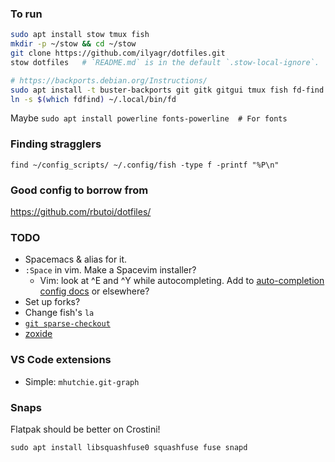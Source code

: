 ### To run

```bash
sudo apt install stow tmux fish
mkdir -p ~/stow && cd ~/stow
git clone https://github.com/ilyagr/dotfiles.git
stow dotfiles   # `README.md` is in the default `.stow-local-ignore`.

# https://backports.debian.org/Instructions/
sudo apt install -t buster-backports git gitk gitgui tmux fish fd-find
ln -s $(which fdfind) ~/.local/bin/fd
```

Maybe `sudo apt install powerline fonts-powerline  # For fonts`

### Finding stragglers
```
find ~/config_scripts/ ~/.config/fish -type f -printf "%P\n"
```

### Good config to borrow from
https://github.com/rbutoi/dotfiles/

### TODO
- Spacemacs & alias for it.
- `:Space` in vim. Make a Spacevim installer?
  - Vim: look at ^E and ^Y while autocompleting. 
    Add to [auto-completion config docs](https://spacevim.org/layers/autocomplete/) or elsewhere?
- Set up forks? 
- Change fish's `la`
- [`git sparse-checkout`](https://git-scm.com/docs/git-sparse-checkout)
- [zoxide](https://github.com/ajeetdsouza/zoxide)

### VS Code extensions
- Simple: `mhutchie.git-graph`

### Snaps 

Flatpak should be better on Crostini!

`sudo apt install libsquashfuse0 squashfuse fuse snapd`

